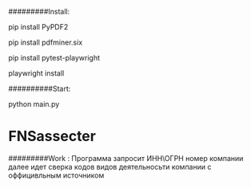 #########Install:

pip install PyPDF2

pip install pdfminer.six

pip install pytest-playwright

playwright install

##########Start: 

python main.py

# FNSassecter
#########Work :
Программа запросит ИНН\ОГРН номер компании
далее идет сверка кодов видов деятельносьти компании с оффицивльным источником 

